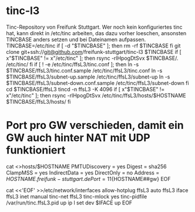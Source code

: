 tinc-l3
====
Tinc-Repository von Freifunk Stuttgart.
Wer noch kein konfiguriertes tinc hat, kann direkt in /etc/tinc arbeiten, das dazu vorher loeschen, ansonsten TINCBASE anders setzen und bei Dateinamen aufpassen.
TINCBASE=/etc/tinc
if [ -d "$TINCBASE" ]; then
    rm -rf $TINCBASE
fi
git clone git+ssh://git@github.com/freifunk-stuttgart/tinc-l3 $TINCBASE
if [ x"$TINCBASE" != x"/etc/tinc" ]; then
    rsync -rlHpogDtSvx $TINCBASE/. /etc/tinc/
fi
if [ ! -e /etc/tinc/ffsL3/tinc.conf ]; then
    ln -s $TINCBASE/ffsL3/tinc.conf.sample /etc/tinc/ffsL3/tinc.conf
    ln -s $TINCBASE/ffsL3/subnet-up.sample /etc/tinc/ffsL3/subnet-up
    ln -s $TINCBASE/ffsL3/subnet-down.conf.sample /etc/tinc/ffsL3/subnet-down
fi
cd $TINCBASE/ffsL3
tincd -n ffsL3 -K 4096
if [ x"$TINCBASE" != x"/etc/tinc" ]; then
    rsync -rlHpogDtSvx /etc/tinc/ffsL3/hosts/$HOSTNAME  $TINCBASE/ffsL3/hosts/
fi
# Port pro GW verschieden, damit ein GW auch hinter NAT mit UDP funktioniert
cat <<EOF >>hosts/$HOSTNAME
PMTUDiscovery = yes
Digest = sha256
ClampMSS = yes
IndirectData = yes
DirectOnly = no
Address = $HOSTNAME.freifunk-stuttgart.de
Port = 11${HOSTNAME##gw}
EOF

cat <<'EOF' >>/etc/network/interfaces
allow-hotplug ffsL3
auto ffsL3
iface ffsL3 inet manual
    tinc-net ffsL3
    tinc-mlock yes
    tinc-pidfile /var/run/tinc.ffsL3.pid
    up ip l set dev $IFACE up
EOF
